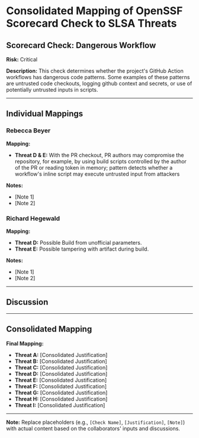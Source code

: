 # Consolidated Mapping of OpenSSF Scorecard Check to SLSA Threats

## Scorecard Check: Dangerous Workflow

**Risk:** Critical

**Description:** This check determines whether the project's GitHub Action workflows has dangerous code patterns. Some examples of these patterns are untrusted code checkouts, logging github context and secrets, or use of potentially untrusted inputs in scripts.

---

## Individual Mappings

### Rebecca Beyer

**Mapping:**

- **Threat D & E:** With the PR checkout, PR authors may compromise the repository, for example, by using build scripts controlled by the author of the PR or reading token in memory; pattern detects whether a workflow's inline script may execute untrusted input from attackers

**Notes:**

- [Note 1]
- [Note 2]

### Richard Hegewald

**Mapping:**

- **Threat D:** Possible Build from unofficial parameters.
- **Threat E:** Possible tampering with artifact during build.

**Notes:**

- [Note 1]
- [Note 2]

---

## Discussion

---

## Consolidated Mapping

**Final Mapping:**

- **Threat A:** [Consolidated Justification]
- **Threat B:** [Consolidated Justification]
- **Threat C:** [Consolidated Justification]
- **Threat D:** [Consolidated Justification]
- **Threat E:** [Consolidated Justification]
- **Threat F:** [Consolidated Justification]
- **Threat G:** [Consolidated Justification]
- **Threat H:** [Consolidated Justification]
- **Threat I:** [Consolidated Justification]

---

**Note:** Replace placeholders (e.g., `[Check Name]`, `[Justification]`, `[Note]`) with actual content based on the collaborators' inputs and discussions.
